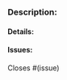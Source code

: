 ### Description:

<!---
- Please include a summary of the change and which issue is related
- Include relevant motivation and context
- List any dependencies that are required for this change
- Give resource to check any kind of visual change
-->

#### Details:

<!---
Any resources available, like images, links and videos;
-->

#### Issues:

<!---
Link trello issue here
-->

Closes #(issue)

<!---
#### Pull request checklist:

- [ ] Proper title
- [ ] Detailed description
- [ ] Closes related issue
- [ ] Added a Reviewer

#### Code checklist:

- [ ] My code follows this project's style guidelines
- [ ] I have performed a self-review of my own code
- [ ] I have commented my code, particularly in hard-to-understand areas
- [ ] I have solved all conflicts
- [ ] My changes generate no new warnings
- [ ] I have added tests that prove my fix is effective or that my feature works
- [ ] Any dependent changes have been merged and published in downstream modules
-->
